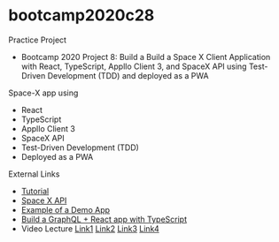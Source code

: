# bootcamp2020c28

Practice Project
* Bootcamp 2020 Project 8: Build a Build a Space X Client Application with React, TypeScript, Appllo Client 3, and SpaceX API using Test-Driven Development (TDD) and deployed as a PWA

Space-X app using
* React
* TypeScript
* Appllo Client 3
* SpaceX API
* Test-Driven Development (TDD)
* Deployed as a PWA

External Links
* [Tutorial](https://www.youtube.com/watch?v=7wzR4Ig5pTI&ab_channel=Fireship)
* [Space X API](http://api.spacex.land/graphql/)
* [Example of a Demo App](https://github.com/imranhsayed/graphql-react-app/blob/master/GraphQl-SpaceX-Demo.gif)
* [Build a GraphQL + React app with TypeScript](https://blog.logrocket.com/build-a-graphql-react-app-with-typescript/)
* Video Lecture [Link1](https://www.youtube.com/watch?v=gavh9cTxGWI&ab_channel=PanacloudServerlessSaaSTraining) [Link2](https://www.facebook.com/zeeshanhanif/videos/10224252222558107/) [Link3](https://www.youtube.com/watch?v=oVn0oXOdS58&ab_channel=PanacloudServerlessSaaSTraininginUrdu) [Link4](https://www.facebook.com/zeeshanhanif/videos/10224260317480475/)
